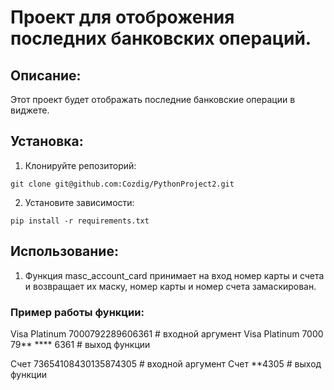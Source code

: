 # Проект для отоброжения последних банковских операций.

## Описание:

Этот проект будет отображать последние банковские операции в виджете.

## Установка:

1. Клонируйте репозиторий:
```
git clone git@github.com:Cozdig/PythonProject2.git
```
2. Установите зависимости:
```
pip install -r requirements.txt
```
## Использование:

1. Функция masc_account_card принимает на вход номер карты и счета и возвращает их маску, номер карты и номер счета замаскирован.

### Пример работы функции:

Visa Platinum 7000792289606361  # входной аргумент
Visa Platinum 7000 79** **** 6361  # выход функции

Счет 73654108430135874305  # входной аргумент
Счет **4305  # выход функции

